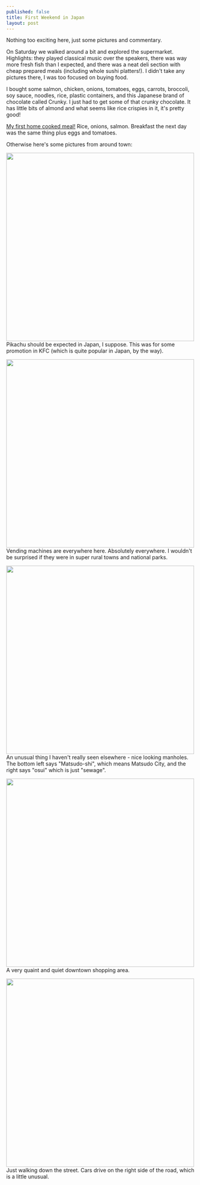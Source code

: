 ```yaml
---
published: false
title: First Weekend in Japan
layout: post
---
```

Nothing too exciting here, just some pictures and commentary. 

On Saturday we walked around a bit and explored the supermarket. Highlights: they played classical music over the speakers, there was way more fresh fish than I expected, and there was a neat deli section with cheap prepared meals (including whole sushi platters!). I didn't take any pictures there, I was too focused on buying food. 

I bought some salmon, chicken, onions, tomatoes, eggs, carrots, broccoli, soy sauce, noodles, rice, plastic containers, and this Japanese brand of chocolate called Crunky. I just had to get some of that crunky chocolate. It has little bits of almond and what seems like rice crispies in it, it's pretty good!

[My first home cooked meal!](https://farm8.staticflickr.com/7447/26560744784_2e3c972821_z.jpg) Rice, onions, salmon. Breakfast the next day was the same thing plus eggs and tomatoes. 

Otherwise here's some pictures from around town:

<a href="https://farm8.staticflickr.com/7343/26560690154_0266aa4ef4_z.jpg"><img src="https://farm8.staticflickr.com/7343/26560690154_0266aa4ef4_z.jpg" style="width: 500px;"/></a> Pikachu should be expected in Japan, I suppose. This was for some promotion in KFC (which is quite popular in Japan, by the way).

<a href="https://farm8.staticflickr.com/7206/26560697114_cc7eaf9a0a_z.jpg"><img src="https://farm8.staticflickr.com/7206/26560697114_cc7eaf9a0a_z.jpg" style="width: 500px;"/></a> Vending machines are everywhere here. Absolutely everywhere. I wouldn't be surprised if they were in super rural towns and national parks. 

<a href="https://farm8.staticflickr.com/7537/27098353221_602407aba2_z.jpg"><img src="https://farm8.staticflickr.com/7537/27098353221_602407aba2_z.jpg" style="width: 500px;"/></a> An unusual thing I haven't really seen elsewhere - nice looking manholes. The bottom left says "Matsudo-shi", which means Matsudo City, and the right says "osui" which is just "sewage". 

<a href="https://farm8.staticflickr.com/7747/27098350011_13099c8d31_z.jpg"><img src="https://farm8.staticflickr.com/7747/27098350011_13099c8d31_z.jpg" style="width: 500px;"/></a> A very quaint and quiet downtown shopping area. 

<a href="https://farm8.staticflickr.com/7030/27098348101_945a7cdc29_z.jpg.jpg"><img src="https://farm8.staticflickr.com/7030/27098348101_945a7cdc29_z.jpg" style="width: 500px;"/></a> Just walking down the street. Cars drive on the right side of the road, which is a little unusual. 





